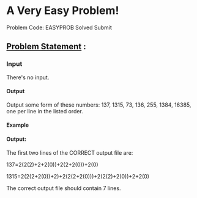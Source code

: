 # A Very Easy Problem! 
Problem Code: EASYPROB Solved Submit
## [Problem Statement](https://www.codechef.com/problems/EASYPROB) :
  
### Input
There's no input.

#### Output
Output some form of these numbers: 137, 1315, 73, 136, 255, 1384, 16385, one per line in the listed order.

#### Example
#### Output:
The first two lines of the CORRECT output file are:

137=2(2(2)+2+2(0))+2(2+2(0))+2(0)

1315=2(2(2+2(0))+2)+2(2(2+2(0)))+2(2(2)+2(0))+2+2(0)

The correct output file should contain 7 lines.
